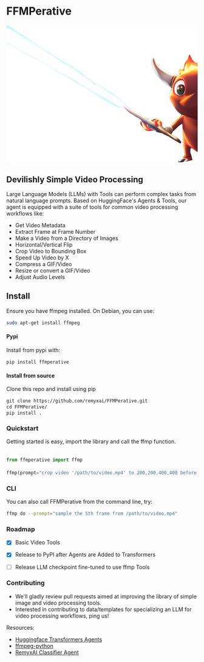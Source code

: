 # FFMPerative
<p align="center">
  <img src="https://github.com/remyxai/FFMPerative/blob/main/assets/mascot.png">
</p>

## Devilishly Simple Video Processing

Large Language Models (LLMs) with Tools can perform complex tasks from natural language prompts. Based on HuggingFace's Agents & Tools, our agent is equipped with a suite of tools for common video processing workflows like:

* Get Video Metadata
* Extract Frame at Frame Number
* Make a Video from a Directory of Images 
* Horizontal/Vertical Flip
* Crop Video to Bounding Box
* Speed Up Video by X
* Compress a GIF/Video
* Resize or convert a GIF/Video
* Adjust Audio Levels

## Install
Ensure you have ffmpeg installed. On Debian, you can use:
```bash
sudo apt-get install ffmpeg
```

#### Pypi
Install from pypi with:
```
pip install ffmperative
```

#### Install from source
Clone this repo and install using pip
```
git clone https://github.com/remyxai/FFMPerative.git 
cd FFMPerative/
pip install .
```

### Quickstart
Getting started is easy, import the library and call the ffmp function.
```python

from ffmperative import ffmp

ffmp(prompt="crop video '/path/to/video.mp4' to 200,200,400,400 before writing to '/path/to/video_cropped.mp4', then double the speed of that video and write to '/path/to/video_cropped_fast.mp4'")
```

### CLI
You can also call FFMPerative from the command line, try:
```bash
ffmp do --prompt="sample the 5th frame from /path/to/video.mp4"
```

### Roadmap

- [x] Basic Video Tools
- [x] Release to PyPI after Agents are Added to Transformers
- [ ] Release LLM checkpoint fine-tuned to use ffmp Tools


### Contributing

* We'll gladly review pull requests aimed at improving the library of simple image and video processing tools.
* Interested in contributing to data/templates for specializing an LLM for video processing workflows, ping us!

Resources:
* [Huggingface Transformers Agents](https://huggingface.co/docs/transformers/transformers_agents)
* [ffmpeg-python](https://github.com/kkroening/ffmpeg-python/)
* [RemyxAI Classifier Agent](https://huggingface.co/spaces/remyxai/remyxai-classifier-labeler)
